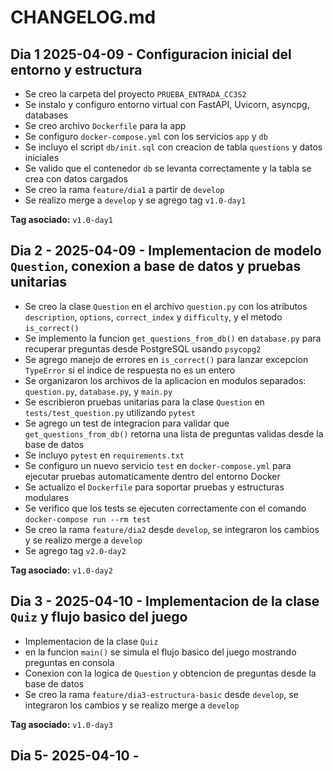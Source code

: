 # CHANGELOG.md
## Dia 1 2025-04-09 - Configuracion inicial del entorno y estructura

- Se creo la carpeta del proyecto `PRUEBA_ENTRADA_CC3S2`
- Se instalo y configuro entorno virtual con FastAPI, Uvicorn, asyncpg, databases
- Se creo archivo `Dockerfile` para la app
- Se configuro `docker-compose.yml` con los servicios `app` y `db`
- Se incluyo el script `db/init.sql` con creacion de tabla `questions` y datos iniciales
- Se valido que el contenedor `db` se levanta correctamente y la tabla se crea con datos cargados
- Se creo la rama `feature/dia1` a partir de `develop`
- Se realizo merge a `develop` y se agrego tag `v1.0-day1`

**Tag asociado:** `v1.0-day1`


## Dia 2 - 2025-04-09 - Implementacion de modelo `Question`, conexion a base de datos y pruebas unitarias
- Se creo la clase `Question` en el archivo `question.py` con los atributos `description`, `options`, `correct_index` y `difficulty`, y el metodo `is_correct()`
- Se implemento la funcion `get_questions_from_db()` en `database.py` para recuperar preguntas desde PostgreSQL usando `psycopg2`
- Se agrego manejo de errores en `is_correct()` para lanzar excepcion `TypeError` si el indice de respuesta no es un entero
- Se organizaron los archivos de la aplicacion en modulos separados: `question.py`, `database.py`, y `main.py`
- Se escribieron pruebas unitarias para la clase `Question` en `tests/test_question.py` utilizando `pytest`
- Se agrego un test de integracion para validar que `get_questions_from_db()` retorna una lista de preguntas validas desde la base de datos
- Se incluyo `pytest` en `requirements.txt`
- Se configuro un nuevo servicio `test` en `docker-compose.yml` para ejecutar pruebas automaticamente dentro del entorno Docker
- Se actualizo el `Dockerfile` para soportar pruebas y estructuras modulares
- Se verifico que los tests se ejecuten correctamente con el comando `docker-compose run --rm test`
- Se creo la rama `feature/dia2` desde `develop`, se integraron los cambios y se realizo merge a `develop`
- Se agrego tag `v2.0-day2`

**Tag asociado:** `v1.0-day2`


## Dia 3 - 2025-04-10 - Implementacion de la clase `Quiz` y flujo basico del juego
- Implementacion de la clase `Quiz`
- en la funcion `main()` se simula el flujo basico del juego mostrando preguntas en consola
- Conexion con la logica de `Question` y obtencion de preguntas desde la base de datos
- Se creo la rama `feature/dia3-estructura-basic` desde `develop`, se integraron los cambios y se realizo merge a `develop`

**Tag asociado:** `v1.0-day3`


## Dia 5- 2025-04-10 - 